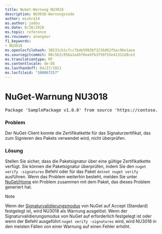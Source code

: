 ```yaml
---
title: NuGet-Warnung NU3018
description: NU3018-Warnungscode
author: mishra14
ms.author: jodou
ms.date: 8/16/2018
ms.topic: reference
ms.reviewer: anangaur
f1_keywords:
- NU3018
ms.openlocfilehash: 38531cb1cfcc7bde5993bf2236d62fbac0be1aea
ms.sourcegitcommit: 08c5b2c956a1a45f0ea9fb3f50f55e41312d8ce3
ms.translationtype: MT
ms.contentlocale: de-DE
ms.lasthandoff: 04/27/2021
ms.locfileid: "108067257"
---
```

# <a name="nuget-warning-nu3018"></a>NuGet-Warnung NU3018

<pre>Package 'SamplePackage v1.0.0' from source 'https://contoso.com/index.json': The primary signature's signing certificate is not trusted by the trust provider.</pre>

### <a name="issue"></a>Problem

Der NuGet-Client konnte die Zertifikatkette für das Signaturzertifikat, das zum Signieren des Pakets verwendet wird, nicht überprüfen.

### <a name="solution"></a>Lösung

Stellen Sie sicher, dass die Paketsignatur über eine gültige Zertifikatkette verfügt. Sie können die Paketsignatur überprüfen, indem Sie den `nuget verify -signatures` Befehl oder für das Paket `dotnet nuget verify` ausführen. Wenn das Problem weiterhin besteht, melden Sie unter [NuGet/Home](https://github.com/NuGet/Home/issues) ein Problem zusammen mit dem Paket, das dieses Problem generiert hat.

> [!Note]
> Wenn der [Signaturvalidierungsmodus](../../consume-packages/installing-signed-packages.md#configure-package-signature-requirements) von NuGet auf Accept (Standard) festgelegt ist, wird NU3018 als Warnung ausgelöst.
> Wenn der Signaturvalidierungsmodus von NuGet auf erforderlich festgelegt ist oder wenn der Befehl ausgeführt `nuget verify -signatures` wird, wird NU3018 in den meisten Fällen von einer Warnung auf einen Fehler erhöht.
